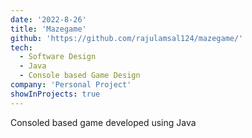 ```yaml
---
date: '2022-8-26'
title: 'Mazegame'
github: 'https://github.com/rajulamsal124/mazegame/'
tech:
  - Software Design
  - Java
  - Console based Game Design
company: 'Personal Project'
showInProjects: true
---
```


Consoled based game developed using Java
